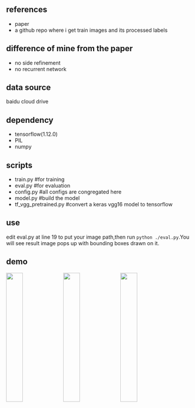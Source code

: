 ## references
- <a src='https://arxiv.org/abs/1609.03605'>paper</a>
- <a src='https://github.com/eragonruan/text-detection-ctpn'>a github repo where i get train images and its processed labels</a>

## difference of mine from the paper
- no side refinement
- no recurrent network

## data source
<a src='https://pan.baidu.com/s/1nbbCZwlHdgAI20_P9uw9LQ'>baidu cloud drive</a>

## dependency
- tensorflow(1.12.0)
- PIL
- numpy

## scripts
- train.py	#for training
- eval.py	#for evaluation
- config.py	#all configs are congregated here
- model.py	#build the model
- tf_vgg_pretrained.py	#convert a keras vgg16 model to tensorflow

## use
edit eval.py at line 19 to put your image path,then run ```python ./eval.py```.You will see result image pops up with bounding boxes drawn on it.

## demo
<div>
<img src='https://user-images.githubusercontent.com/35487258/61369544-ecb64200-a8c2-11e9-9a76-44fd978d5382.png' width='30%' display='inline' style='vertical-align: top;'>
<img src='https://user-images.githubusercontent.com/35487258/61369545-ed4ed880-a8c2-11e9-8ee0-d82b965031a4.png' width='30%' display='inline' style='vertical-align: top;'>
<img src='https://user-images.githubusercontent.com/35487258/61369546-ed4ed880-a8c2-11e9-9182-65e7b6feede5.png' width='30%' display='inline' style='vertical-align: top;'>
  </div>
